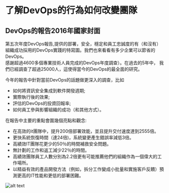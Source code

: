 # 了解DevOps的行為如何改變團隊

## DevOps的報告2016年國家封面

第五次年度DevOps報告,提供的部署，安全，穩定和員工忠誠度的有（和沒有）組織成功採用​​的DevOps實踐的特寫圖。我們也來看看有多少企業可以節省的DevOps。  
感謝超過4600多個專業技術人員完成的DevOps年度調查）。在過去的5年中， 我們已經調查了超過25000人，這使得當今的DevOps的最全面的研究。

今年的報告中針對當前DevOps的話題做更深入的調查，比如
- 如何將資訊安全集成到軟件開發週期;
- 實際執行後的效果;
- 評估的DevOps的投資回報率;
- 如何員工參與影響組織的成功（和其他方式）。


在報告中主要的重點會圍幾個亮點和觀念:

- 在高效的it團隊中，提升200倍部署效能，並且提升交付速度達到2555倍。
- 更快系統恢復時間（達24倍)，系統變更產生錯誤率減低3倍。
- 高績效IT團隊花更少的50％的時間補救安全問題。
- 無計劃的工作和返工減少22％的時間。
- 高績效團隊員工人數分別為2.2倍更有可能推薦他們的組織作為一個偉大的工作場所。
- 以精益有效的產品開發方法（例如，拆分工作變成小批量和實施客戶反饋）預測更高的IT性能和更低的部署困難。

![alt text][logo]

[logo]:
https://puppet.com/sites/default/files/inline-images/Puppet-DOR-cover.jpg
